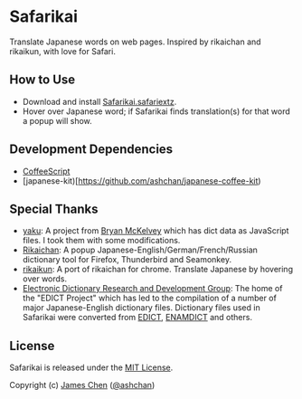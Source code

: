 # Safarikai

Translate Japanese words on web pages. Inspired by rikaichan and rikaikun, with love for Safari.

## How to Use

* Download and install [Safarikai.safariextz](http://bit.ly/safarikai-dl).
* Hover over Japanese word; if Safarikai finds translation(s) for that word a popup will show.

## Development Dependencies

* [CoffeeScript](http://coffeescript.org)
* [japanese-kit)[https://github.com/ashchan/japanese-coffee-kit)

## Special Thanks

* [yaku](https://code.google.com/p/yaku/): A project from [Bryan McKelvey](http://www.brymck.com/) which has dict data as JavaScript files. I took them with some modifications.
* [Rikaichan](http://www.polarcloud.com/rikaichan/): A popup Japanese-English/German/French/Russian dictionary tool for Firefox, Thunderbird and Seamonkey.
* [rikaikun](https://code.google.com/p/rikaikun): A port of rikaichan for chrome. Translate Japanese by hovering over words.
* [Electronic Dictionary Research and Development Group](http://www.edrdg.org): The home of the "EDICT Project" which has led to the compilation of a number of major Japanese-English dictionary files. Dictionary files used in Safarikai were converted from [EDICT](http://www.edrdg.org/jmdict/edict_doc.html), [ENAMDICT](http://www.edrdg.org/enamdict/enamdict_doc.html) and others.

## License

Safarikai is released under the [MIT License](http://jameschen.mit-license.org/license.html).

Copyright (c) [James Chen](http://ashchan.com/) ([@ashchan](http://twitter.com/ashchan))
